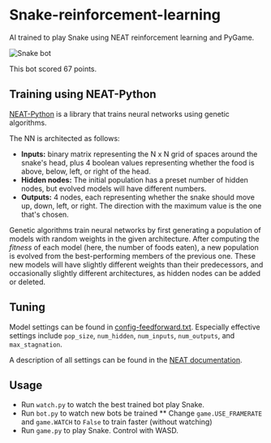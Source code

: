 # Snake-reinforcement-learning
AI trained to play Snake using NEAT reinforcement learning and PyGame.

![Snake bot](snake_bot.gif)

This bot scored 67 points.

## Training using NEAT-Python
[NEAT-Python](https://neat-python.readthedocs.io/en/latest/) is a library that trains neural networks using genetic algorithms. 

The NN is architected as follows:
* **Inputs:** binary matrix representing the N x N grid of spaces around the snake's head, plus 4 boolean values representing whether the food is above, below, left, or right of the head.
* **Hidden nodes:** The initial population has a preset number of hidden nodes, but evolved models will have different numbers.
* **Outputs:** 4 nodes, each representing whether the snake should move up, down, left, or right. The direction with the maximum value is the one that's chosen.

Genetic algorithms train neural networks by first generating a population of models with random weights in the given architecture. After computing the *fitness* of each model (here, the number of foods eaten), a new population is evolved from the best-performing members of the previous one. These new models will have slightly different weights than their predecessors, and occasionally slightly different architectures, as hidden nodes can be added or deleted.

## Tuning
Model settings can be found in [config-feedforward.txt](config-feedforward.txt). Especially effective settings include `pop_size`, `num_hidden`, `num_inputs`, `num_outputs`, and `max_stagnation`. 

A description of all settings can be found in the [NEAT documentation](https://neat-python.readthedocs.io/en/latest/config_file.html).

## Usage
* Run `watch.py` to watch the best trained bot play Snake.
* Run `bot.py` to watch new bots be trained
  ** Change `game.USE_FRAMERATE` and `game.WATCH` to `False` to train faster (without watching)
* Run `game.py` to play Snake. Control with WASD.

